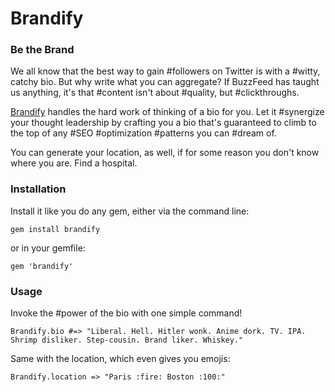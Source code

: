 # Brandify

### Be the Brand

We all know that the best way to gain #followers on Twitter is with a #witty, catchy bio. But why write what you can aggregate? If BuzzFeed has taught us anything, it's that #content isn't about #quality, but #clickthroughs.

[Brandify](http://rubygems.org/gems/brandify) handles the hard work of thinking of a bio for you. Let it #synergize your thought leadership by crafting you a bio that's guaranteed to climb to the top of any #SEO #optimization #patterns you can #dream of.

You can generate your location, as well, if for some reason you don't know where you are. Find a hospital.

### Installation
Install it like you do any gem, either via the command line:
```
gem install brandify
```

or in your gemfile:
```
gem 'brandify'
```

### Usage
Invoke the #power of the bio with one simple command!
```
Brandify.bio #=> "Liberal. Hell. Hitler wonk. Anime dork. TV. IPA. Shrimp disliker. Step-cousin. Brand liker. Whiskey." 
```

Same with the location, which even gives you emojis:
```
Brandify.location => "Paris :fire: Boston :100:" 
```
